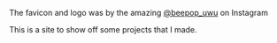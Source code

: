 The favicon and logo was by the amazing [@beepop_uwu](https://www.instagram.com/beepop_uwu/) on Instagram

This is a site to show off some projects that I made.